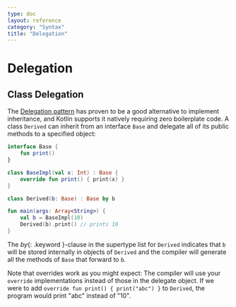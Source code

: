 ```yaml
---
type: doc
layout: reference
category: "Syntax"
title: "Delegation"
---
```


# Delegation

## Class Delegation

The [Delegation pattern](https://en.wikipedia.org/wiki/Delegation_pattern) has proven to be a good alternative to implement inheritance,
and Kotlin supports it natively requiring zero boilerplate code.
A class `Derived` can inherit from an interface `Base` and delegate all of its public methods to a specified object:

``` kotlin
interface Base {
    fun print()
}

class BaseImpl(val x: Int) : Base {
    override fun print() { print(x) }
}

class Derived(b: Base) : Base by b

fun main(args: Array<String>) {
    val b = BaseImpl(10)
    Derived(b).print() // prints 10
}
```

The *by*{: .keyword }-clause in the supertype list for `Derived` indicates that `b` will be stored internally in objects of `Derived`
and the compiler will generate all the methods of `Base` that forward to `b`.

Note that overrides work as you might expect: The compiler will use your `override` implementations instead of those in the delegate object. If we were to add `override fun print() { print("abc") }` to `Derived`, the program would print "abc" instead of "10".
